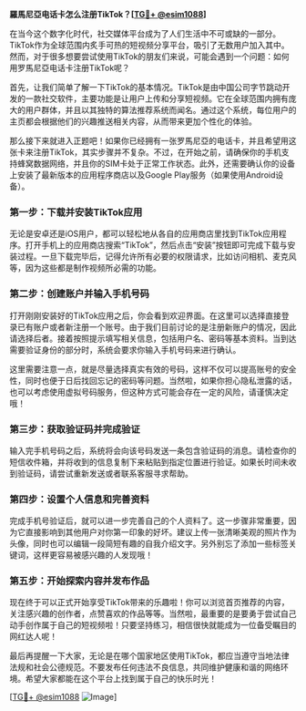 **羅馬尼亞电话卡怎么注册TikTok？[[TG💪+ @esim1088](https://t.me/s/esim1088)]**

在当今这个数字化时代，社交媒体平台成为了人们生活中不可或缺的一部分。TikTok作为全球范围内炙手可热的短视频分享平台，吸引了无数用户加入其中。然而，对于很多想要尝试使用TikTok的朋友们来说，可能会遇到一个问题：如何用罗馬尼亞电话卡注册TikTok呢？

首先，让我们简单了解一下TikTok的基本情况。TikTok是由中国公司字节跳动开发的一款社交软件，主要功能是让用户上传和分享短视频。它在全球范围内拥有庞大的用户群体，并且以其独特的算法推荐系统而闻名。通过这个系统，每位用户的主页都会根据他们的兴趣推送相关内容，从而带来更加个性化的体验。

那么接下来就进入正题吧！如果你已经拥有一张罗馬尼亞的电话卡，并且希望用这张卡来注册TikTok，其实步骤并不复杂。不过，在开始之前，请确保你的手机支持蜂窝数据网络，并且你的SIM卡处于正常工作状态。此外，还需要确认你的设备上安装了最新版本的应用程序商店以及Google Play服务（如果使用Android设备）。

### 第一步：下载并安装TikTok应用

无论是安卓还是iOS用户，都可以轻松地从各自的应用商店里找到TikTok应用程序。打开手机上的应用商店搜索“TikTok”，然后点击“安装”按钮即可完成下载与安装过程。一旦下载完毕后，记得允许所有必要的权限请求，比如访问相机、麦克风等，因为这些都是制作视频所必需的功能。

### 第二步：创建账户并输入手机号码

打开刚刚安装好的TikTok应用之后，你会看到欢迎界面。在这里可以选择直接登录已有账户或者新注册一个账号。由于我们目前讨论的是注册新账户的情况，因此请选择后者。接着按照提示填写相关信息，包括用户名、密码等基本资料。当到达需要验证身份的部分时，系统会要求你输入手机号码来进行确认。

这里需要注意一点，就是尽量选择真实有效的号码，这样不仅可以提高账号的安全性，同时也便于日后找回忘记的密码等问题。当然啦，如果你担心隐私泄露的话，也可以考虑使用虚拟号码服务，但这种方式可能会存在一定的风险，请谨慎决定哦！

### 第三步：获取验证码并完成验证

输入完手机号码之后，系统将会向该号码发送一条包含验证码的消息。请检查你的短信收件箱，并将收到的信息复制下来粘贴到指定位置进行验证。如果长时间未收到验证码，请尝试重新发送或者联系客服寻求帮助。

### 第四步：设置个人信息和完善资料

完成手机号验证后，就可以进一步完善自己的个人资料了。这一步骤非常重要，因为它直接影响到其他用户对你第一印象的好坏。建议上传一张清晰美观的照片作为头像，同时也可以编辑一段简短有趣的自我介绍文字。另外别忘了添加一些标签关键词，这样更容易被感兴趣的人发现哦！

### 第五步：开始探索内容并发布作品

现在终于可以正式开始享受TikTok带来的乐趣啦！你可以浏览首页推荐的内容，关注感兴趣的创作者，点赞喜欢的作品等等。当然啦，最重要的是要勇于尝试自己动手创作属于自己的短视频啦！只要坚持练习，相信很快就能成为一位备受瞩目的网红达人呢！

最后再提醒一下大家，无论是在哪个国家地区使用TikTok，都应当遵守当地法律法规和社会公德规范。不要发布任何违法不良信息，共同维护健康和谐的网络环境。希望大家都能在这个平台上找到属于自己的快乐时光！

[[TG💪+ @esim1088](https://t.me/s/esim1088) ![Image](https://i.postimg.cc/4NQfJmqS/Snipaste-2025-05-13-00-14-12.png)]